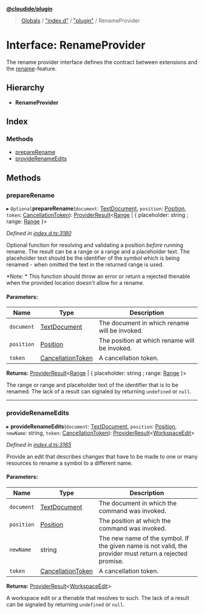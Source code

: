 **[@cloudide/plugin](../README.md)**

> [Globals](../README.md) / ["index.d"](../modules/_index_d_.md) / ["plugin"](../modules/_index_d_._plugin_.md) / RenameProvider

# Interface: RenameProvider

The rename provider interface defines the contract between extensions and
the [rename](https://code.visualstudio.com/docs/editor/editingevolved#_rename-symbol)-feature.

## Hierarchy

* **RenameProvider**

## Index

### Methods

* [prepareRename](_index_d_._plugin_.renameprovider.md#preparerename)
* [provideRenameEdits](_index_d_._plugin_.renameprovider.md#providerenameedits)

## Methods

### prepareRename

▸ `Optional`**prepareRename**(`document`: [TextDocument](_index_d_._plugin_.textdocument.md), `position`: [Position](../classes/_index_d_._plugin_.position.md), `token`: [CancellationToken](_index_d_._plugin_.cancellationtoken.md)): [ProviderResult](../modules/_index_d_._plugin_.md#providerresult)\<[Range](../classes/_index_d_._plugin_.range.md) \| { placeholder: string ; range: [Range](../classes/_index_d_._plugin_.range.md)  }>

*Defined in [index.d.ts:3180](https://github.com/huaweicloud/cloudide-plugin-api/blob/1ab5ef8/index.d.ts#L3180)*

Optional function for resolving and validating a position *before* running rename. The result can
be a range or a range and a placeholder text. The placeholder text should be the identifier of the symbol
which is being renamed - when omitted the text in the returned range is used.

*Note: * This function should throw an error or return a rejected thenable when the provided location
doesn't allow for a rename.

#### Parameters:

Name | Type | Description |
------ | ------ | ------ |
`document` | [TextDocument](_index_d_._plugin_.textdocument.md) | The document in which rename will be invoked. |
`position` | [Position](../classes/_index_d_._plugin_.position.md) | The position at which rename will be invoked. |
`token` | [CancellationToken](_index_d_._plugin_.cancellationtoken.md) | A cancellation token. |

**Returns:** [ProviderResult](../modules/_index_d_._plugin_.md#providerresult)\<[Range](../classes/_index_d_._plugin_.range.md) \| { placeholder: string ; range: [Range](../classes/_index_d_._plugin_.range.md)  }>

The range or range and placeholder text of the identifier that is to be renamed. The lack of a result can signaled by returning `undefined` or `null`.

___

### provideRenameEdits

▸ **provideRenameEdits**(`document`: [TextDocument](_index_d_._plugin_.textdocument.md), `position`: [Position](../classes/_index_d_._plugin_.position.md), `newName`: string, `token`: [CancellationToken](_index_d_._plugin_.cancellationtoken.md)): [ProviderResult](../modules/_index_d_._plugin_.md#providerresult)\<[WorkspaceEdit](../classes/_index_d_._plugin_.workspaceedit.md)>

*Defined in [index.d.ts:3165](https://github.com/huaweicloud/cloudide-plugin-api/blob/1ab5ef8/index.d.ts#L3165)*

Provide an edit that describes changes that have to be made to one
or many resources to rename a symbol to a different name.

#### Parameters:

Name | Type | Description |
------ | ------ | ------ |
`document` | [TextDocument](_index_d_._plugin_.textdocument.md) | The document in which the command was invoked. |
`position` | [Position](../classes/_index_d_._plugin_.position.md) | The position at which the command was invoked. |
`newName` | string | The new name of the symbol. If the given name is not valid, the provider must return a rejected promise. |
`token` | [CancellationToken](_index_d_._plugin_.cancellationtoken.md) | A cancellation token. |

**Returns:** [ProviderResult](../modules/_index_d_._plugin_.md#providerresult)\<[WorkspaceEdit](../classes/_index_d_._plugin_.workspaceedit.md)>

A workspace edit or a thenable that resolves to such. The lack of a result can be
signaled by returning `undefined` or `null`.
